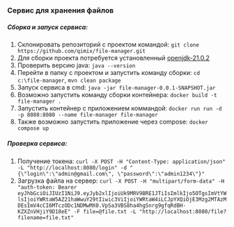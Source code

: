 ### Сервис для хранения файлов
##### Сборка и запуск сервиса:
1. Склонировать репозиторий с проектом командой: ```git clone https://github.com/qimix/file-manager.git```
2. Для сборки проекта потребуется установленный [openjdk-21.0.2](https://download.java.net/openjdk/jdk21/ri/openjdk-21+35_windows-x64_bin.zip)
3. Проверить версию java: ```java --version```
4. Перейти в папку с проектом и запустить команду сборки: ```cd c:\file-manager```,  ```mvn clean package```
5. Запуск сервиса в cmd: ```java -jar file-manager-0.0.1-SNAPSHOT.jar```
6. Возможно запустить команду сборки контейнера: ```docker build -t file-manager .```
2. Запустить контейнер с приложением коммандой: ```docker run run -d -p 8080:8080 --name file-manager file-manager```
3. Также возможно запустить приложение через compose: ```docker compose up```

##### Проверка сервиса:
1. Получение токена: ```curl -X POST -H "Content-Type: application/json" -L "http://localhost:8080/login" -d "{\"login\":\"admin@gmail.com\", \"password\":\"admin1234\"}"```
2. Загрузка файла на сервер: ```curl -X POST -H "multipart/form-data" -H "auth-token: Bearer eyJhbGciOiJIUzI1NiJ9.eyJyb2xlIjoiUk9MRV9BRE1JTiIsImlkIjo5OTgsImVtYWlsIjoiYWRtaW5AZ21haWwuY29tIiwic3ViIjoiYWRtaW4iLCJpYXQiOjE3Mzg2MTAzMDEsImV4cCI6MTczODc1NDMwMX0.VpSa3VBS8ha4hgSnrg9gfqRdBH-KZXZnVHjiY9D18eE" -F file=@file.txt -L "http://localhost:8080/file?filename=file.txt"```
